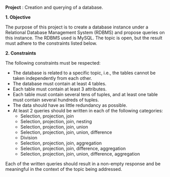 ﻿**Project** : Creation and querying of a database.

**1. Objective**

The purpose of this project is to create a database instance under a Relational Database Management System (RDBMS) and propose queries on this instance. The RDBMS used is MySQL. The topic is open, but the result must adhere to the constraints listed below.

**2. Constraints**

The following constraints must be respected:

- The database is related to a specific topic, i.e., the tables cannot be taken independently from each other.
- The database must contain at least 4 tables.
- Each table must contain at least 3 attributes.
- Each table must contain several tens of tuples, and at least one table must contain several hundreds of tuples.
- The data should have as little redundancy as possible.
- At least 2 queries should be written in each of the following categories:
  - Selection, projection, join 
  - Selection, projection, join, nesting 
  - Selection, projection, join, union 
  - Selection, projection, join, union, difference 
  - Division 
  - Selection, projection, join, aggregation 
  - Selection, projection, join, difference, aggregation 
  - Selection, projection, join, union, difference, aggregation

Each of the written queries should result in a non-empty response and be meaningful in the context of the topic being addressed.